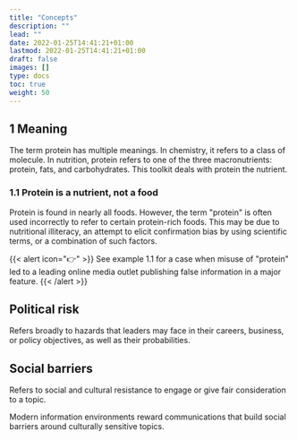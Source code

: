 ```yaml
---
title: "Concepts"
description: ""
lead: ""
date: 2022-01-25T14:41:21+01:00
lastmod: 2022-01-25T14:41:21+01:00
draft: false
images: []
type: docs
toc: true
weight: 50
---
```


## 1 Meaning
The term protein has multiple meanings. In chemistry, it refers to a class of molecule. In nutrition, protein refers to one of the three macronutrients: protein, fats, and carbohydrates. This toolkit deals with protein the nutrient.

### 1.1 Protein is a nutrient, not a food
Protein is found in nearly all foods. However, the term "protein" is often used incorrectly to refer to certain protein-rich foods. This may be due to nutritional illiteracy, an attempt to elicit confirmation bias by using scientific terms, or a combination of such factors.

{{< alert icon="👉" >}}
See example 1.1 for a case when misuse of "protein" led to a leading online media outlet publishing false information in a major feature.
{{< /alert >}}

## Political risk
Refers broadly to hazards that leaders may face in their careers, business, or policy objectives, as well as their probabilities.

## Social barriers
Refers to social and cultural resistance to engage or give fair consideration to a topic.

Modern information environments reward communications that build social barriers around culturally sensitive topics. 
